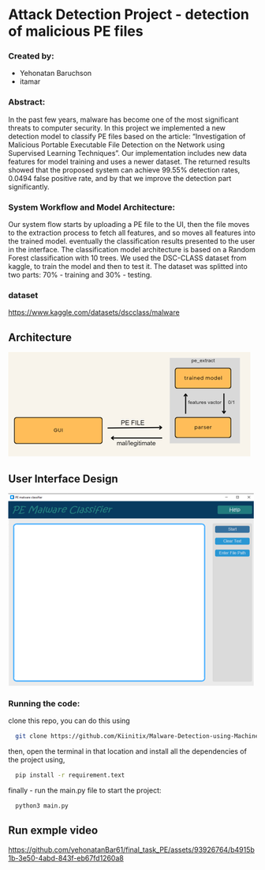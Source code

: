 
# Attack Detection Project - detection of malicious PE files

### Created by:
- Yehonatan Baruchson
- itamar 

### Abstract:
In the past few years, malware has become one of the most significant threats to computer security. In this project we implemented a new detection model to classify PE files based on the article: “Investigation of Malicious Portable Executable File Detection on the Network using Supervised Learning Techniques”. Our implementation includes new data features for model training and uses a newer dataset. The returned results showed that the proposed system can achieve 99.55% detection rates, 0.0494 false positive rate, and by that we improve the detection part significantly.


### System Workflow and Model Architecture:
Our system flow starts by uploading a PE file to the UI, then the file moves to the extraction process to fetch all features, and so moves all features into the trained model. eventually the classification results presented to the user in the interface.
The classification model architecture is based on a Random Forest classification with 10 trees.
We used the DSC-CLASS dataset from kaggle, to train the model and then to test it. The dataset was splitted into two parts: 70% - training and 30% - testing.




### dataset 
https://www.kaggle.com/datasets/dscclass/malware


## Architecture

![App project_workflow](Snapshot/project_workflow.png)

## User Interface Design

![GUI](Snapshot/GUI.png)

### Running the code:
clone this repo, you can do this using
```bash
  git clone https://github.com/Kiinitix/Malware-Detection-using-Machine-learning.git
```

then, open the terminal in that location and install all the dependencies of the project using,

```bash
  pip install -r requirement.text
```

finally - run the main.py file to start the project:

```bash
  python3 main.py
```
## Run exmple video

https://github.com/yehonatanBar61/final_task_PE/assets/93926764/b4915b1b-3e50-4abd-843f-eb67fd1260a8





